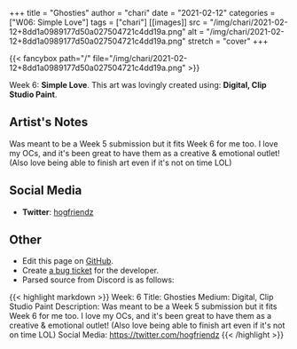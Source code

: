 +++
title =       "Ghosties"
author =      "chari"
date =        "2021-02-12"
categories =  ["W06: Simple Love"]
tags =        ["chari"]
[[images]]
                      src = "/img/chari/2021-02-12+8dd1a0989177d50a027504721c4dd19a.png"
                      alt = "/img/chari/2021-02-12+8dd1a0989177d50a027504721c4dd19a.png"
                      stretch = "cover"
+++


{{< fancybox path="/" file="/img/chari/2021-02-12+8dd1a0989177d50a027504721c4dd19a.png" >}}


Week 6: **Simple Love**. This art was lovingly created using: **Digital, Clip Studio Paint**.

## Artist's Notes

Was meant to be a Week 5 submission but it fits Week 6 for me too. I love my OCs, and it's been great to have them as a creative & emotional outlet! (Also love being able to finish art even if it's not on time LOL)

## Social Media

- **Twitter**: [hogfriendz]()


## Other

- Edit this page on [GitHub](https://github.com/teaminkling/web-refresh/edit/main/blog/content/blog/chari-week-6-3bfe.md).
- Create [a bug ticket](https://github.com/teaminkling/web-refresh/issues/new?assignees=&labels=bug&template=problem-report.md&title=) for the developer.
- Parsed source from Discord is as follows:

{{< highlight markdown >}}
Week: 6
Title: Ghosties
Medium: Digital, Clip Studio Paint
Description: Was meant to be a Week 5 submission but it fits Week 6 for me too. I love my OCs, and it's been great to have them as a creative & emotional outlet! (Also love being able to finish art even if it's not on time LOL)
Social Media: https://twitter.com/hogfriendz
{{< /highlight >}}